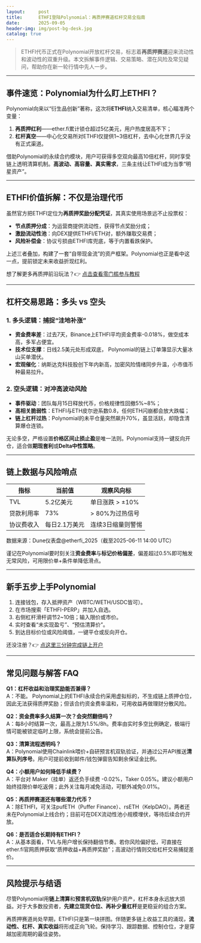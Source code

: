 ```yaml
---
layout:     post
title:      ETHFI登陆Polynomial：再质押赛道杠杆交易全指南
date:       2025-09-05
header-img: img/post-bg-desk.jpg
catalog: true
---
```


> ETHFI代币正式在Polynomial开放杠杆交易，标志着**再质押赛道**迎来流动性和波动性的双重升级。本文拆解事件逻辑、交易策略、潜在风险及常见疑问，帮助你在新一轮行情中先人一步。

---

## 事件速览：Polynomial为什么盯上ETHFI？

Polynomial向来以“衍生品创新”著称，这次将**ETHFI**纳入交易清单，核心瞄准两个变量：

1. **再质押红利**——ether.fi累计锁仓超过5亿美元，用户热度居高不下；  
2. **杠杆真空**——中心化交易所对ETHFI仅提供1~3倍杠杆，去中心化世界几乎没有正式渠道。

借助Polynomial的永续合约模块，用户可获得多空双向最高10倍杠杆，同时享受链上透明清算机制。**高波动、高容量、真实需求**，三条主线让ETHFI成为当季“明星资产”。

---

## ETHFI价值拆解：不仅是治理代币

虽然官方把ETHFI定位为**再质押奖励分配凭证**，其真实使用场景远不止投票权：

- **节点质押分成**：为运营商提供流动性，获得节点奖励分成；  
- **激励流动性池**：向DEX提供ETHFI/ETH对，额外赚取交易费；  
- **风险补偿金**：协议亏损由ETHFI库兜底，等于内置看跌保护。

上述三者叠加，构建了一套“自带现金流”的资产框架。Polynomial也正是看中这一点，提前锁定未来收益折现红利。

想了解更多再质押前沿玩法？👉 [点击查看零门槛参与教程](https://okxdog.com/)

---

## 杠杆交易思路：多头 vs 空头

### 1. 多头逻辑：捕捉“洼地补涨”
- **资金费率差**：过去7天，Binance上ETHFI平均资金费率-0.018%，做空成本高，多军占便宜。  
- **技术位支撑**：日线2.5美元处形成双底， Polynomial的链上订单簿显示大量冰山买单潜伏。  
- **宏观催化**：纳斯达克科技股创下年内新高，加密风险情绪同步升温，小市值币种最易拉升。

### 2. 空头逻辑：对冲高波动风险
- **事件驱动**：团队每月15日释放代币，价格规律性回撤5%~8%；  
- **高相关脆弱性**：ETHFI与ETH皮尔逊系数0.8，任何ETH闪崩都会放大跌幅；  
- **链上杠杆过热**：Polynomial的未平仓量突然飙升70%，虽显活跃，却隐含清算爆仓连锁。

无论多空，严格设置**价格区间止损止盈**是唯一法则。Polynomial支持一键反向开仓，适合做**期现套利**或**Delta中性策略**。

---

## 链上数据与风险哨点

| 指标 | 当前值 | 观察风向标 |
|------|--------|------------|
| TVL | 5.2亿美元 | 单日涨跌 > ±10% |
| 贷款利用率 | 73% | > 80%为过热信号 |
| 协议费收入 | 每日2.1万美元 | 连续3日缩量则警惕 |

数据来源：Dune仪表盘@etherfi_2025（截至2025-06-11 14:00 UTC）

谨记在Polynomial要时刻关注**资金费率**与**标记价格偏差**，偏差超过0.5%即可触发无常风险，可用限价单+条件单降低滑点。

---

## 新手五步上手Polynomial

1. 连接钱包，存入抵押资产（WBTC/WETH/USDC皆可）。
2. 在市场搜索「ETHFI-PERP」并加入自选。
3. 右侧杠杆滑杆调节2~10倍；输入限价或市价。
4. 实时查看“未实现盈亏”、“预估清算价”。
5. 到达目标价位或风险阈值，一键平仓或反向开仓。

还没注册？👉 [点这里三分钟完成链上开户](https://okxdog.com/)

---

## 常见问题与解答 FAQ

**Q1：杠杆收益和治理奖励能否兼得？**  
A：不能。 Polynomial上的ETHFI永续合约采用虚拟标的，不生成链上质押仓位，因此无法获得质押奖励；但该合约资金费率温和，可用收益再做理财分散风险。

**Q2：资金费率多久结算一次？会突然翻倍吗？**  
A：每8小时结算一次，最高上限为1.5%/8h。费率由实时多空比例确定，极端行情可能被锁定临时上限，系统会提前公告。

**Q3：清算流程透明吗？**  
A：Polynomial使用Chainlink喂价+自研预言机双轨验证，并通过公开API推送**清算队列序号**。用户可提前收到邮件/钱包弹窗告知剩余保证金比例。

**Q4：小额用户如何降低手续费？**  
A：平台对 Maker（挂单）返还负手续费 -0.02%，Taker 0.05%。建议小额用户始终挂限价单吃返佣；此外关注每月减免活动，可额外减免0.01%。

**Q5：再质押赛道还有哪些潜力代币？**  
A：除ETHFI，可关注pufETH（Puffer Finance）、rsETH（KelpDAO）。两者还未在Polynomial上线合约；目前可在DEX流动性池小规模埋伏，等待后续合约开放。

**Q6：是否适合长期持有ETHFI？**  
A：从基本面看，TVL与用户增长保持翻倍节奏。若你风险偏好低，可直接在ether.fi官网质押获取“质押收益+再质押奖励”；高波动行情则交给杠杆交易捕捉差价。

---

## 风险提示与结语

尽管Polynomial用**链上清算**和**预言机双轨**保护用户资产，杠杆本身永远放大损益。对于大多数投资者，**先建立现货仓位、再补少量杠杆**是更稳妥的组合方案。

再质押赛道尚处早期，ETHFI只是第一块拼图。伴随更多链上收益工具的涌现，**流动性、杠杆、真实收益**将形成正向飞轮。保持学习、跟踪数据、控制仓位，才是穿越加密周期的最佳姿势。